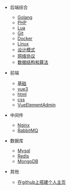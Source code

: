 * 后端综合

  * [Golang](note/Golang.md)
  * [PHP](note/PHP.md)
  * [Lua](note/Lua.md)
  * [Git](note/git.md)
  * [Docker](note/Docker.md)
  * [Linux](note/Linux.md)
  * [设计模式](note/DesignPatterns.md)
  * [网络协议](note/NetworkingProtocol.md)
  * [数据结构和算法](note/DataStructureAndAlgorithms.md)

* 前端
  
  * [基础](note/WebBase.md)
  * [vue3](note/vue3.md)
  <!-- * [typescript](note/typescript.md) -->
  * [html](note/Html.md)
  * [css](note/Css.md)
  * [VueElementAdmin](note/VueElementAdmin.md)

* 中间件

  * [Nginx](note/Nginx.md)
  * [RabbitMQ](note/RabbitMQ.md)

* 数据库

  * [Mysql](note/Mysql.md)
  * [Redis](note/Redis.md)
  * [MongoDB](note/MongoDB.md)

* 其他

  * [在github上搭建个人主页](note/githubio.md)

  








